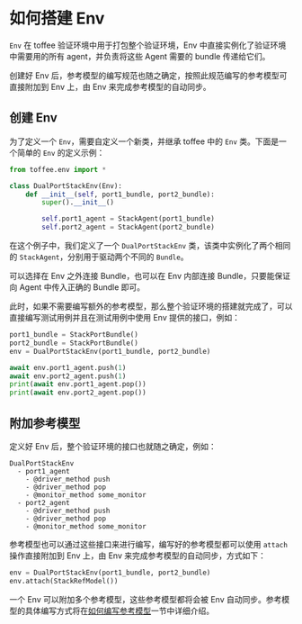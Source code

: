 # 如何搭建 Env

`Env` 在 toffee 验证环境中用于打包整个验证环境，Env 中直接实例化了验证环境中需要用的所有 agent，并负责将这些 Agent 需要的 bundle 传递给它们。

创建好 Env 后，参考模型的编写规范也随之确定，按照此规范编写的参考模型可直接附加到 Env 上，由 Env 来完成参考模型的自动同步。

## 创建 Env

为了定义一个 `Env`，需要自定义一个新类，并继承 toffee 中的 `Env` 类。下面是一个简单的 `Env` 的定义示例：

```python
from toffee.env import *

class DualPortStackEnv(Env):
    def __init__(self, port1_bundle, port2_bundle):
        super().__init__()

        self.port1_agent = StackAgent(port1_bundle)
        self.port2_agent = StackAgent(port2_bundle)
```

在这个例子中，我们定义了一个 `DualPortStackEnv` 类，该类中实例化了两个相同的 `StackAgent`，分别用于驱动两个不同的 `Bundle`。

可以选择在 Env 之外连接 Bundle，也可以在 Env 内部连接 Bundle，只要能保证向 Agent 中传入正确的 Bundle 即可。

此时，如果不需要编写额外的参考模型，那么整个验证环境的搭建就完成了，可以直接编写测试用例并且在测试用例中使用 Env 提供的接口，例如：

```python
port1_bundle = StackPortBundle()
port2_bundle = StackPortBundle()
env = DualPortStackEnv(port1_bundle, port2_bundle)

await env.port1_agent.push(1)
await env.port2_agent.push(1)
print(await env.port1_agent.pop())
print(await env.port2_agent.pop())
```

## 附加参考模型

定义好 Env 后，整个验证环境的接口也就随之确定，例如：

```plaintext
DualPortStackEnv
  - port1_agent
    - @driver_method push
    - @driver_method pop
    - @monitor_method some_monitor
  - port2_agent
    - @driver_method push
    - @driver_method pop
    - @monitor_method some_monitor
```


参考模型也可以通过这些接口来进行编写，编写好的参考模型都可以使用 `attach` 操作直接附加到 Env 上，由 Env 来完成参考模型的自动同步，方式如下：

```python
env = DualPortStackEnv(port1_bundle, port2_bundle)
env.attach(StackRefModel())
```

一个 Env 可以附加多个参考模型，这些参考模型都将会被 Env 自动同步。参考模型的具体编写方式将在[如何编写参考模型](/env/ref_model.md)一节中详细介绍。
